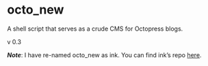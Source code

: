 octo_new
========

A shell script that serves as a crude CMS for Octopress blogs. 

v 0.3

***Note***: I have re-named octo_new as ink. You can find ink’s repo [here](https://github.com/sts10/ink). 